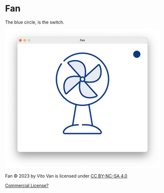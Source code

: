 # Fan

The blue circle, is the switch.

![fan](./canvas.png "Fan")

Fan © 2023 by Vito Van is licensed under [CC BY-NC-SA 4.0 ](http://creativecommons.org/licenses/by-nc-sa/4.0/)

[Commercial License?](https://www.buymeacoffee.com/vitovan/e/119069)
